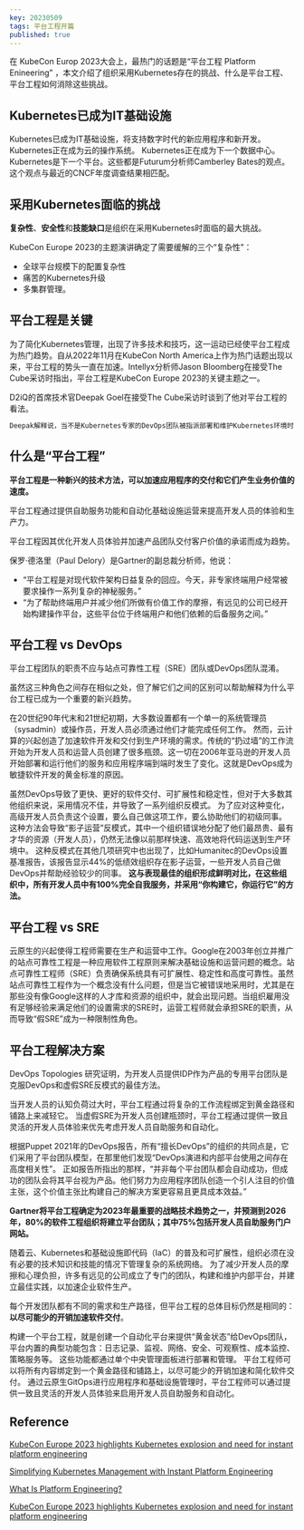 ```yaml
---
key: 20230509
tags: 平台工程开篇
published: true
---
```


在 KubeCon Europ 2023大会上，最热门的话题是“平台工程 Platform Enineering” ，本文介绍了组织采用Kubernetes存在的挑战、什么是平台工程、平台工程如何消除这些挑战。<!--more-->

## Kubernetes已成为IT基础设施

Kubernetes已成为IT基础设施，将支持数字时代的新应用程序和新开发。 Kubernetes正在成为云的操作系统。 Kubernetes正在成为下一个数据中心。 Kubernetes是下一个平台。这些都是Futurum分析师Camberley Bates的观点。这个观点与最近的CNCF年度调查结果相匹配。

## 采用Kubernetes面临的挑战

**复杂性**、**安全性**和**技能缺口**是组织在采用Kubernetes时面临的最大挑战。

KubeCon Europe 2023的主题演讲确定了需要缓解的三个“复杂性”：

- 全球平台规模下的配置复杂性
- 痛苦的Kubernetes升级
- 多集群管理。

## 平台工程是关键

为了简化Kubernetes管理，出现了许多技术和技巧，这一运动已经使平台工程成为热门趋势。自从2022年11月在KubeCon North America上作为热门话题出现以来，平台工程的势头一直在加速。Intellyx分析师Jason Bloomberg在接受The Cube采访时指出，平台工程是KubeCon Europe 2023的关键主题之一。

D2iQ的首席技术官Deepak Goel在接受The Cube采访时谈到了他对平台工程的看法。

``` html
Deepak解释说，当不是Kubernetes专家的DevOps团队被指派部署和维护Kubernetes环境时，就会出现效率低下的情况。平台工程不仅消除了处理Kubernetes复杂性的负担，而且还减轻了云和集群扩散对许多组织造成的影响。通过提供一种一致和标准化的方式来部署和管理Kubernetes，平台工程消除了开发人员处理Kubernetes配置的负担，使他们可以专注于开发应用程序，从而使他们的生活更轻松。
```

## 什么是“平台工程”

**平台工程是一种新兴的技术方法，可以加速应用程序的交付和它们产生业务价值的速度。**

平台工程通过提供自助服务功能和自动化基础设施运营来提高开发人员的体验和生产力。

平台工程因其优化开发人员体验并加速产品团队交付客户价值的承诺而成为趋势。

保罗·德洛里（Paul Delory）是Gartner的副总裁分析师，他说：

- “平台工程是对现代软件架构日益复杂的回应。今天，非专家终端用户经常被要求操作一系列复杂的神秘服务。”
- “为了帮助终端用户并减少他们所做有价值工作的摩擦，有远见的公司已经开始构建操作平台，这些平台位于终端用户和他们依赖的后备服务之间。”

## 平台工程 vs DevOps

平台工程团队的职责不应与站点可靠性工程（SRE）团队或DevOps团队混淆。

虽然这三种角色之间存在相似之处，但了解它们之间的区别可以帮助解释为什么平台工程已成为一个重要的新兴趋势。

在20世纪90年代末和21世纪初期，大多数设置都有一个单一的系统管理员（sysadmin）或操作员，开发人员必须通过他们才能完成任何工作。
然而，云计算的兴起创造了加速软件开发和交付到生产环境的需求。传统的“扔过墙”的工作流开始为开发人员和运营人员创建了很多瓶颈。这一切在2006年亚马逊的开发人员开始部署和运行他们的服务和应用程序端到端时发生了变化。这就是DevOps成为敏捷软件开发的黄金标准的原因。

虽然DevOps导致了更快、更好的软件交付、可扩展性和稳定性，但对于大多数其他组织来说，采用情况不佳，并导致了一系列组织反模式。
为了应对这种变化，高级开发人员负责这个设置，要么自己做这项工作，要么协助他们的初级同事。
这种方法会导致“影子运营”反模式，其中一个组织错误地分配了他们最昂贵、最有才华的资源（开发人员），仍然无法像以前那样快速、高效地将代码运送到生产环境中。
这种反模式在其他几项研究中也出现了，比如Humanitec的DevOps设置基准报告，该报告显示44%的低绩效组织存在影子运营，一些开发人员自己做DevOps并帮助经验较少的同事。
**这与表现最佳的组织形成鲜明对比，在这些组织中，所有开发人员中有100%完全自我服务，并采用“你构建它，你运行它”的方法。**

## 平台工程 vs SRE

云原生的兴起使得工程师需要在生产和运营中工作。Google在2003年创立并推广的站点可靠性工程是一种应用软件工程原则来解决基础设施和运营问题的概念。站点可靠性工程师（SRE）负责确保系统具有可扩展性、稳定性和高度可靠性。虽然站点可靠性工程作为一个概念没有什么问题，但是当它被错误地采用时，尤其是在那些没有像Google这样的人才库和资源的组织中，就会出现问题。当组织雇用没有足够经验来满足他们的设置需求的SRE时，运营工程师就会承担SRE的职责，从而导致“假SRE”成为一种限制性角色。

## 平台工程解决方案

DevOps Topologies 研究证明，为开发人员提供IDP作为产品的专用平台团队是克服DevOps和虚假SRE反模式的最佳方法。

当开发人员的认知负荷过大时，平台工程通过将复杂的工作流程绑定到黄金路径和铺路上来减轻它。
当虚假SRE为开发人员创建瓶颈时，平台工程通过提供一致且灵活的开发人员体验来优先考虑开发人员自助服务和自动化。

根据Puppet 2021年的DevOps报告，所有“擅长DevOps”的组织的共同点是，它们采用了平台团队模型，在那里他们发现“DevOps演进和内部平台使用之间存在高度相关性”。
正如报告所指出的那样，“并非每个平台团队都会自动成功，但成功的团队会将其平台视为产品。他们努力为应用程序团队创造一个引人注目的价值主张，这个价值主张比构建自己的解决方案更容易且更具成本效益。”

**Gartner将平台工程确定为2023年最重要的战略技术趋势之一，并预测到2026年，80%的软件工程组织将建立平台团队；其中75%包括开发人员自助服务门户网站。**


随着云、Kubernetes和基础设施即代码（IaC）的普及和可扩展性，组织必须在没有必要的技术知识和技能的情况下管理复杂的系统网络。
为了减少开发人员的摩擦和心理负担，许多有远见的公司成立了专门的团队，构建和维护内部平台，并建立最佳实践，以加速企业软件生产。

每个开发团队都有不同的需求和生产路径，但平台工程的总体目标仍然是相同的：**以尽可能少的开销加速软件交付**。

构建一个平台工程，就是创建一个自动化平台来提供“黄金状态”给DevOps团队，平台内置的典型功能包含：日志记录、监视、网络、安全、可观察性、成本监控、策略服务等。
这些功能都通过单个中央管理面板进行部署和管理。
平台工程师可以将所有内容绑定到一个黄金路径和铺路上，以尽可能少的开销加速和简化软件交付。
通过云原生GitOps进行应用程序和基础设施管理时，平台工程师可以通过提供一致且灵活的开发人员体验来启用开发人员自助服务和自动化。

## Reference

[KubeCon Europe 2023 highlights Kubernetes explosion and need for instant platform engineering](https://istio.io/latest/blog/2021/proxyless-grpc/https://www.cncf.io/blog/2023/05/08/kubecon-europe-2023-highlights-kubernetes-explosion-and-need-for-instant-platform-engineering/)

[Simplifying Kubernetes Management with Instant Platform Engineering](https://d2iq.com/blog/simplify-kubernetes-instant-platform-engineering)

[What Is Platform Engineering?](https://www.gartner.com/en/articles/what-is-platform-engineering)

[KubeCon Europe 2023 highlights Kubernetes explosion and need for instant platform engineering](https://www.cncf.io/blog/2023/05/08/kubecon-europe-2023-highlights-kubernetes-explosion-and-need-for-instant-platform-engineering/)

